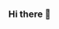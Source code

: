 ### Hi there 👋

<!--
**usnaim/usnaim** is a ✨ _special_ ✨ repository because its `README.md` (this file) appears on your GitHub profile.

My name is Ghizlane Naim, a computer scientist from Germany. I enjoy working with SQL and working with people from all over the world.

- 🔭 I’m currently working on 8 Week SQL Challenge, the Virtual Data Apprenticeship with Danny Ma. Take a look https://www.datawithdanny.com
- 🌱 Currently, I'm learning skills for data analyst and looking forward for skills in the data science field.
- 🤔 and looking for an opportunity as an intern.
- 💬 Ask me about my projects so far.
- 📫 How to reach me: usnaim@aol.com
- ⚡ Fun fact: This profile is still under construction
-->
